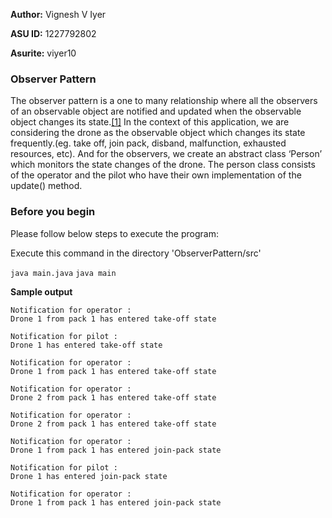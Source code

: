 **Author:** Vignesh V Iyer

**ASU ID:** 1227792802

**Asurite:** viyer10

### Observer Pattern
The observer pattern is a one to many relationship where all the observers of an observable object are notified and updated when the observable object changes its state.[[1]](https://github.com/ajitpal/BookBank/blob/master/%5BO%60Reilly.%20Head%20First%5D%20-%20Head%20First%20Design%20Patterns%20-%20%5BFreeman%5D.pdf)
In the context of this application, we are considering the drone as the observable object which changes its state frequently.(eg. take off, join pack, disband, malfunction, exhausted resources, etc). And for the observers, we create an abstract class ‘Person’ which monitors the state changes of the drone. 
The person class consists of the operator and the pilot who have their own implementation of the update() method.

### Before you begin

Please follow below steps to execute the program:

Execute this command in the directory 'ObserverPattern/src'

`java main.java`
`java main`

**Sample output**
```
Notification for operator :
Drone 1 from pack 1 has entered take-off state

Notification for pilot :
Drone 1 has entered take-off state

Notification for operator :
Drone 1 from pack 1 has entered take-off state

Notification for operator :
Drone 2 from pack 1 has entered take-off state

Notification for operator :
Drone 2 from pack 1 has entered take-off state

Notification for operator :
Drone 1 from pack 1 has entered join-pack state

Notification for pilot :
Drone 1 has entered join-pack state

Notification for operator :
Drone 1 from pack 1 has entered join-pack state
```